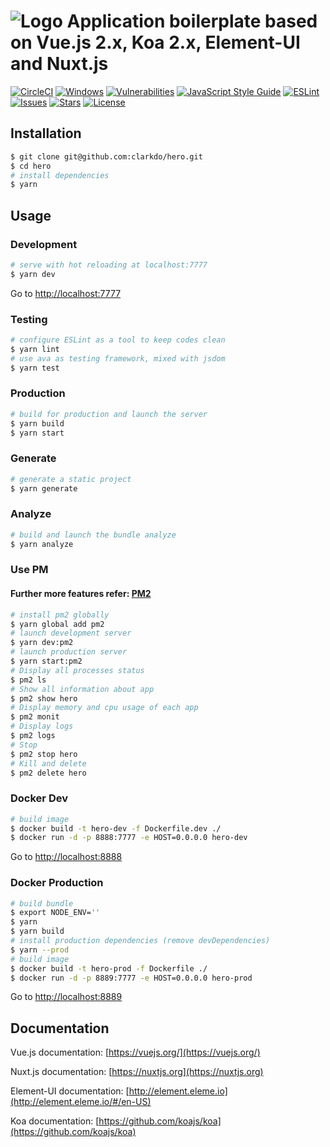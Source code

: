 # ![Logo](http://clarkdo.github.io/public/img/hero-logo-blue.svg) Application boilerplate based on Vue.js 2.x, Koa 2.x, Element-UI and Nuxt.js

[![CircleCI](https://circleci.com/gh/clarkdo/hero.svg?style=svg)](https://circleci.com/gh/clarkdo/hero)
[![Windows](https://ci.appveyor.com/api/projects/status/16eua6xnlnwxqomp?svg=true)](https://ci.appveyor.com/project/clarkdo/hero)
[![Vulnerabilities](https://snyk.io/test/github/clarkdo/hero/badge.svg)](https://snyk.io/test/github/clarkdo/hero)
[![JavaScript Style Guide](https://img.shields.io/badge/code_style-standard-brightgreen.svg)](https://standardjs.com)
[![ESLint](https://img.shields.io/badge/styled_with-eslint-blue.svg?colorB=8080f2)](https://github.com/eslint/eslint)
[![Issues](https://img.shields.io/github/issues/clarkdo/hero.svg)](https://github.com/clarkdo/hero/issues)
[![Stars](https://img.shields.io/github/stars/clarkdo/hero.svg)](https://github.com/clarkdo/hero/stargazers)
[![License](https://img.shields.io/badge/license-MIT-blue.svg)](https://raw.githubusercontent.com/clarkdo/hero/master/LICENSE)

## Installation

``` bash
$ git clone git@github.com:clarkdo/hero.git
$ cd hero
# install dependencies
$ yarn
```

## Usage

### Development

``` bash
# serve with hot reloading at localhost:7777
$ yarn dev
```

Go to [http://localhost:7777](http://localhost:7777)

### Testing

``` bash
# configure ESLint as a tool to keep codes clean
$ yarn lint
# use ava as testing framework, mixed with jsdom
$ yarn test
```

### Production

``` bash
# build for production and launch the server
$ yarn build
$ yarn start
```

### Generate

``` bash
# generate a static project
$ yarn generate
```

### Analyze

``` bash
# build and launch the bundle analyze
$ yarn analyze
```

### Use PM

#### Further more features refer: [PM2](https://github.com/Unitech/pm2)

``` bash
# install pm2 globally
$ yarn global add pm2
# launch development server
$ yarn dev:pm2
# launch production server
$ yarn start:pm2
# Display all processes status
$ pm2 ls
# Show all information about app
$ pm2 show hero
# Display memory and cpu usage of each app
$ pm2 monit
# Display logs
$ pm2 logs
# Stop
$ pm2 stop hero
# Kill and delete
$ pm2 delete hero
```

### Docker Dev

``` bash
# build image
$ docker build -t hero-dev -f Dockerfile.dev ./
$ docker run -d -p 8888:7777 -e HOST=0.0.0.0 hero-dev
```

Go to [http://localhost:8888](http://locdoalhost:8888)

### Docker Production

``` bash
# build bundle
$ export NODE_ENV=''
$ yarn
$ yarn build
# install production dependencies (remove devDependencies)
$ yarn --prod
# build image
$ docker build -t hero-prod -f Dockerfile ./
$ docker run -d -p 8889:7777 -e HOST=0.0.0.0 hero-prod
```

Go to [http://localhost:8889](http://locdoalhost:8889)

## Documentation

Vue.js documentation: [https://vuejs.org/](https://vuejs.org/)

Nuxt.js documentation: [https://nuxtjs.org](https://nuxtjs.org)

Element-UI documentation: [http://element.eleme.io](http://element.eleme.io/#/en-US)

Koa documentation: [https://github.com/koajs/koa](https://github.com/koajs/koa)
